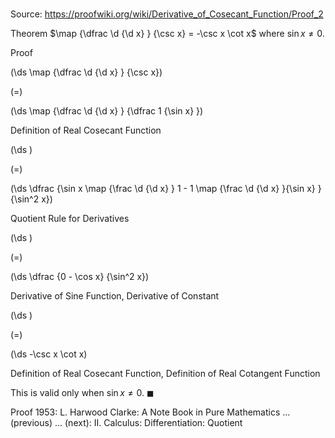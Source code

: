 # 

Source: https://proofwiki.org/wiki/Derivative_of_Cosecant_Function/Proof_2

Theorem
$\map {\dfrac \d {\d x} } {\csc x} = -\csc x \cot x$
where $\sin x \ne 0$.


Proof













\(\ds \map {\dfrac \d {\d x} } {\csc x}\)

\(=\)







\(\ds \map {\dfrac \d {\d x} } {\dfrac 1 {\sin x} }\)





Definition of Real Cosecant Function














\(\ds \)

\(=\)







\(\ds \dfrac {\sin x \map {\frac \d {\d x} } 1 - 1 \map {\frac \d {\d x} }{\sin x} } {\sin^2 x}\)





Quotient Rule for Derivatives














\(\ds \)

\(=\)







\(\ds \dfrac {0 - \cos x} {\sin^2 x}\)





Derivative of Sine Function, Derivative of Constant














\(\ds \)

\(=\)







\(\ds -\csc x \cot x\)





Definition of Real Cosecant Function, Definition of Real Cotangent Function



This is valid only when $\sin x \ne 0$.
$\blacksquare$


Proof
1953: L. Harwood Clarke: A Note Book in Pure Mathematics ... (previous) ... (next): $\text {II}$. Calculus: Differentiation: Quotient




